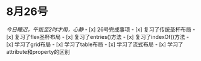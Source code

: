 # 8月26号
*今日睡迟，午饭至2时才用，心静*
    - [x] 26号完成事项
       - [x] 复习了传统圣杯布局
       - [x] 复习了flex圣杯布局
       - [x] 复习了entries()方法
       - [x] 复习了indexOf()方法
       - [x] 学习了grid布局
       - [x] 学习了table布局
       - [x] 学习了流式布局
       - [x] 学习了attribute和property的区别
